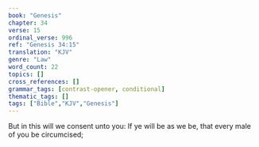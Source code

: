 ```yaml
---
book: "Genesis"
chapter: 34
verse: 15
ordinal_verse: 996
ref: "Genesis 34:15"
translation: "KJV"
genre: "Law"
word_count: 22
topics: []
cross_references: []
grammar_tags: [contrast-opener, conditional]
thematic_tags: []
tags: ["Bible","KJV","Genesis"]
---
```

But in this will we consent unto you: If ye will be as we be, that every male of you be circumcised;
